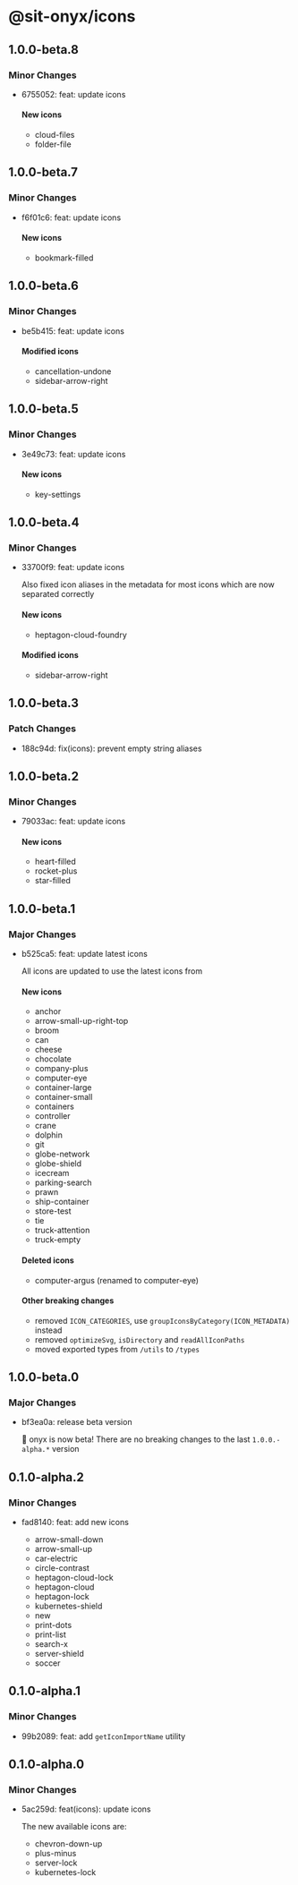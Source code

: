 # @sit-onyx/icons

## 1.0.0-beta.8

### Minor Changes

- 6755052: feat: update icons

  #### New icons

  - cloud-files
  - folder-file

## 1.0.0-beta.7

### Minor Changes

- f6f01c6: feat: update icons

  #### New icons

  - bookmark-filled

## 1.0.0-beta.6

### Minor Changes

- be5b415: feat: update icons

  #### Modified icons

  - cancellation-undone
  - sidebar-arrow-right

## 1.0.0-beta.5

### Minor Changes

- 3e49c73: feat: update icons

  #### New icons

  - key-settings

## 1.0.0-beta.4

### Minor Changes

- 33700f9: feat: update icons

  Also fixed icon aliases in the metadata for most icons which are now separated correctly

  #### New icons

  - heptagon-cloud-foundry

  #### Modified icons

  - sidebar-arrow-right

## 1.0.0-beta.3

### Patch Changes

- 188c94d: fix(icons): prevent empty string aliases

## 1.0.0-beta.2

### Minor Changes

- 79033ac: feat: update icons

  #### New icons

  - heart-filled
  - rocket-plus
  - star-filled

## 1.0.0-beta.1

### Major Changes

- b525ca5: feat: update latest icons

  All icons are updated to use the latest icons from

  #### New icons

  - anchor
  - arrow-small-up-right-top
  - broom
  - can
  - cheese
  - chocolate
  - company-plus
  - computer-eye
  - container-large
  - container-small
  - containers
  - controller
  - crane
  - dolphin
  - git
  - globe-network
  - globe-shield
  - icecream
  - parking-search
  - prawn
  - ship-container
  - store-test
  - tie
  - truck-attention
  - truck-empty

  #### Deleted icons

  - computer-argus (renamed to computer-eye)

  #### Other breaking changes

  - removed `ICON_CATEGORIES`, use `groupIconsByCategory(ICON_METADATA)` instead
  - removed `optimizeSvg`, `isDirectory` and `readAllIconPaths`
  - moved exported types from `/utils` to `/types`

## 1.0.0-beta.0

### Major Changes

- bf3ea0a: release beta version

  🎉 onyx is now beta! There are no breaking changes to the last `1.0.0.-alpha.*` version

## 0.1.0-alpha.2

### Minor Changes

- fad8140: feat: add new icons

  - arrow-small-down
  - arrow-small-up
  - car-electric
  - circle-contrast
  - heptagon-cloud-lock
  - heptagon-cloud
  - heptagon-lock
  - kubernetes-shield
  - new
  - print-dots
  - print-list
  - search-x
  - server-shield
  - soccer

## 0.1.0-alpha.1

### Minor Changes

- 99b2089: feat: add `getIconImportName` utility

## 0.1.0-alpha.0

### Minor Changes

- 5ac259d: feat(icons): update icons

  The new available icons are:

  - chevron-down-up
  - plus-minus
  - server-lock
  - kubernetes-lock
